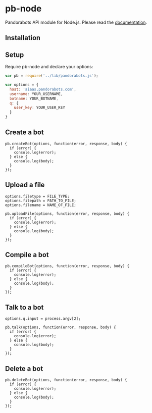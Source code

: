 pb-node
=======

Pandorabots API module for Node.js. Please read the [documentation](http://developer.pandorabots.com/docs).

Installation
------------

Setup
-----

Require pb-node and declare your options:

```javascript
var pb = require('../lib/pandorabots.js');

var options = {
  host: 'aiaas.pandorabots.com',
  username: YOUR_USERNAME,
  botname: YOUR_BOTNAME,
  q: {
    user_key: YOUR_USER_KEY
  }
}
```

Create a bot
------------

```
pb.createBot(options, function(error, response, body) {
  if (error) {
    console.log(error);
  } else {
    console.log(body);  
  }
});
```

Upload a file
-------------

```
options.filetype = FILE_TYPE;
options.filepath = PATH_TO_FILE;
options.filename = NAME_OF_FILE;

pb.uploadFile(options, function(error, response, body) {
  if (error) {
    console.log(error);
  } else {
    console.log(body);  
  }
});
```

Compile a bot
-------------

```
pb.compileBot(options, function(error, response, body) {
  if (error) {
    console.log(error);
  } else {
    console.log(body);
  }
});
```

Talk to a bot
-------------

```
options.q.input = process.argv[2];

pb.talk(options, function(error, response, body) {
  if (error) {
    console.log(error);
  } else {
    console.log(body);
  }
});
```

Delete a bot
------------

```
pb.deleteBot(options, function(error, response, body) {
  if (error) {
    console.log(error);
  } else {
    console.log(body);
  }
});
```

